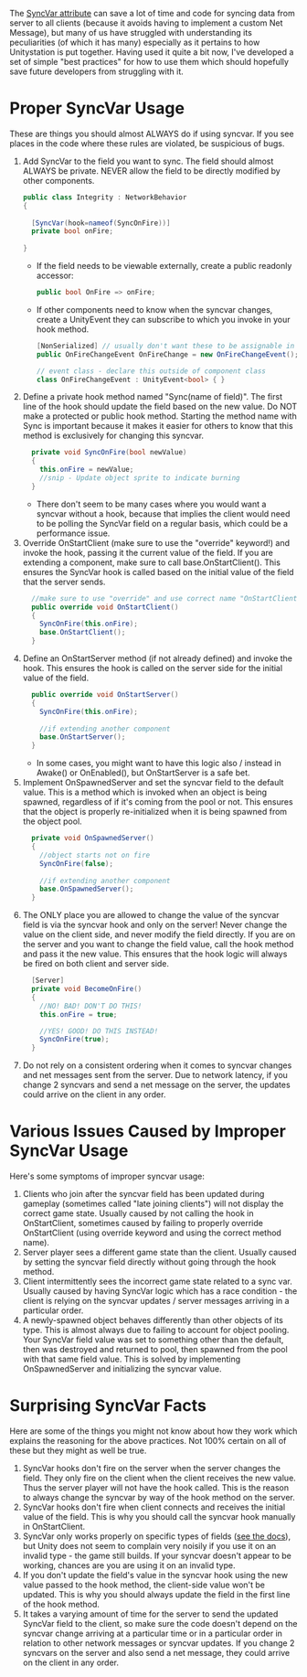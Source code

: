 The [SyncVar attribute](https://docs.unity3d.com/Manual/UNetStateSync.html) can save a lot of time and code for syncing data from server to all clients (because it avoids having to implement a custom Net Message), but many of us have struggled with understanding its peculiarities (of which it has many) especially as it pertains to how Unitystation is put together. Having used it quite a bit now, I've developed a set of simple "best practices" for how to use them which should hopefully save future developers from struggling with it.

# Proper SyncVar Usage
These are things you should almost ALWAYS do if using syncvar. If you see places in the code where these rules are violated, be suspicious of bugs.

1. Add SyncVar to the field you want to sync. The field should almost ALWAYS be private. NEVER allow the field to be directly modified by other components.
    ```csharp
    public class Integrity : NetworkBehavior
    {
      
      [SyncVar(hook=nameof(SyncOnFire))]
      private bool onFire;
      
    }
    ```
    * If the field needs to be viewable externally, create a public readonly accessor:
        ```csharp
        public bool OnFire => onFire;
        ```
    * If other components need to know when the syncvar changes, create a UnityEvent they can subscribe to which you invoke in your hook method.
        ```csharp
        [NonSerialized] // usually don't want these to be assignable in editor
        public OnFireChangeEvent OnFireChange = new OnFireChangeEvent();
        
        // event class - declare this outside of component class
        class OnFireChangeEvent : UnityEvent<bool> { }
        ```
2. Define a private hook method named "Sync(name of field)". The first line of the hook should update the field based on the new value. Do NOT make a protected or public hook method. Starting the method name with Sync is important because it makes it easier for others to know that this method is exclusively for changing this syncvar.
    ```csharp
      private void SyncOnFire(bool newValue)
      {
        this.onFire = newValue;
        //snip - Update object sprite to indicate burning
      }
    ```
    * There don't seem to be many cases where you would want a syncvar without a hook, because that implies the 
   client would need to be polling the SyncVar field on a regular basis, which could be a performance issue.
3. Override OnStartClient (make sure to use the "override" keyword!) and invoke the hook, passing it the current value of the field. If you are extending a component, make sure to call base.OnStartClient(). This ensures the SyncVar hook is called based on the initial value of the field that the server sends.
    ```csharp
      //make sure to use "override" and use correct name "OnStartClient"
      public override void OnStartClient()
      {
        SyncOnFire(this.onFire);
        base.OnStartClient();
      }
    ```
4. Define an OnStartServer method (if not already defined) and invoke the hook. This ensures the hook is called on the server side for the initial value of the field.
    ```csharp
      public override void OnStartServer()
      {
        SyncOnFire(this.onFire);
        
        //if extending another component
        base.OnStartServer();
      }
    ```
    * In some cases, you might want to have this logic also / instead in Awake() or OnEnabled(), but OnStartServer is a safe bet.
5. Implement OnSpawnedServer and set the syncvar field to the default value. This is a method which is invoked when an object is being spawned, regardless of if it's coming from the pool or not. This ensures that the object is properly re-initialized when it is being spawned from the object pool.
    ```csharp
      private void OnSpawnedServer()
      {
        //object starts not on fire
        SyncOnFire(false);
        
        //if extending another component
        base.OnSpawnedServer();
      }
    ```
5. The ONLY place you are allowed to change the value of the syncvar field is via the syncvar hook and only on the server! Never change the value on the client side, and never modify the field directly. If you are on the server and you want to change the field value, call the hook method and pass it the new value. This ensures that the hook logic will always be fired on both client and server side.
    ```csharp
      [Server]
      private void BecomeOnFire()
      {
        //NO! BAD! DON'T DO THIS!
        this.onFire = true;

        //YES! GOOD! DO THIS INSTEAD!
        SyncOnFire(true);
      }
    ```
6. Do not rely on a consistent ordering when it comes to syncvar changes and net messages sent from the server. Due to network latency, if you change 2 syncvars and send a net message on the server, the updates could arrive on the client in any order.

# Various Issues Caused by Improper SyncVar Usage
Here's some symptoms of improper syncvar usage:
1. Clients who join after the syncvar field has been updated during gameplay (sometimes called "late joining clients") will not display the correct game state. Usually caused by not calling the hook in OnStartClient, sometimes caused by failing to properly override OnStartClient (using override keyword and using the correct method name).
2. Server player sees a different game state than the client. Usually caused by setting the syncvar field directly without going through the hook method.
3. Client intermittently sees the incorrect game state related to a sync var. Usually caused by having SyncVar logic which has a race condition - the client is relying on the syncvar updates / server messages arriving in a particular order.
4. A newly-spawned object behaves differently than other objects of its type. This is almost always due to failing to account for object pooling. Your SyncVar field value was set to something other than the default, then was destroyed and returned to pool, then spawned from the pool with that same field value. This is solved by implementing OnSpawnedServer and initializing the syncvar value.

# Surprising SyncVar Facts
Here are some of the things you might not know about how they work which explains the reasoning for the above practices. Not 100% certain on all of these but they might as well be true.
1. SyncVar hooks don't fire on the server when the server changes the field. They only fire on the client when the client receives the new value. Thus the server player will not have the hook called. This is the reason to always change the syncvar by way of the hook method on the server.
2. SyncVar hooks don't fire when client connects and receives the initial value of the field. This is why you should call the syncvar hook manually in OnStartClient.
3. SyncVar only works properly on specific types of fields ([see the docs](https://docs.unity3d.com/Manual/UNetStateSync.html)), but Unity does not seem to complain very noisily if you use it on an invalid type - the game still builds. If your syncvar doesn't appear to be working, chances are you are using it on an invalid type.
4. If you don't update the field's value in the syncvar hook using the new value passed to the hook method, the client-side value won't be updated. This is why you should always update the field in the first line of the hook method.
5. It takes a varying amount of time for the server to send the updated SyncVar field to the client, so make sure the code doesn't depend on the syncvar change arriving at a particular time or in a particular order in relation to other network messages or syncvar updates. If you change 2 syncvars on the server and also send a net message, they could arrive on the client in any order.